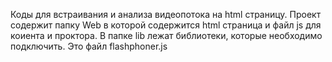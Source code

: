 Коды для встраивания и анализа видеопотока на html страницу.
Проект содержит папку Web в которой содержится html страница и файл js для коиента и проктора.
В папке lib лежат библиотеки, которые необходимо подключить. Это файл flashphoner.js